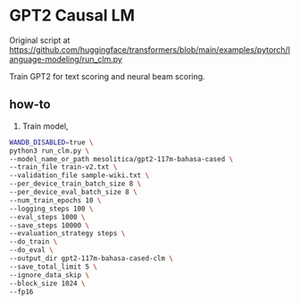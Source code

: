 # GPT2 Causal LM

Original script at https://github.com/huggingface/transformers/blob/main/examples/pytorch/language-modeling/run_clm.py

Train GPT2 for text scoring and neural beam scoring.

## how-to

1. Train model,

```bash
WANDB_DISABLED=true \
python3 run_clm.py \
--model_name_or_path mesolitica/gpt2-117m-bahasa-cased \
--train_file train-v2.txt \
--validation_file sample-wiki.txt \
--per_device_train_batch_size 8 \
--per_device_eval_batch_size 8 \
--num_train_epochs 10 \
--logging_steps 100 \
--eval_steps 1000 \
--save_steps 10000 \
--evaluation_strategy steps \
--do_train \
--do_eval \
--output_dir gpt2-117m-bahasa-cased-clm \
--save_total_limit 5 \
--ignore_data_skip \
--block_size 1024 \
--fp16
```
